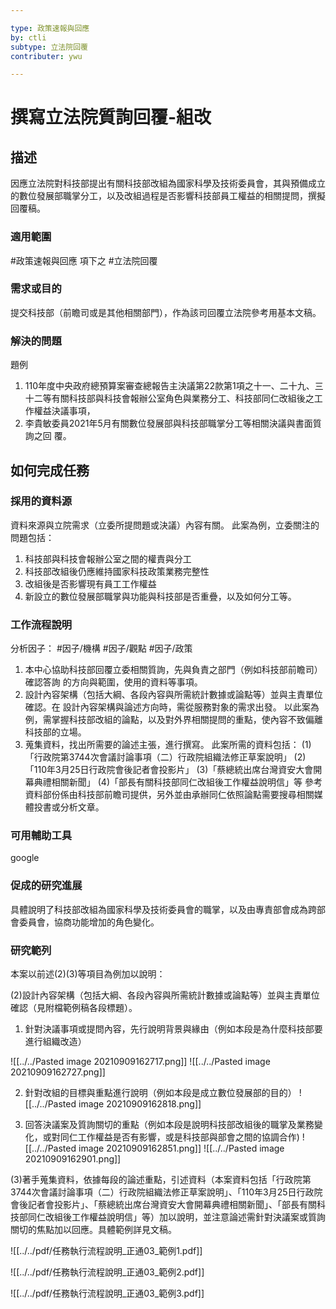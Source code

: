 ```yaml
---

type: 政策速報與回應
by: ctli
subtype: 立法院回覆
contributer: ywu

---
```


# 撰寫立法院質詢回覆-組改


## 描述
因應立法院對科技部提出有關科技部改組為國家科學及技術委員會，其與預備成立的數位發展部職掌分工，以及改組過程是否影響科技部員工權益的相關提問，撰擬回覆稿。

### 適用範圍
#政策速報與回應  項下之  #立法院回覆 

### 需求或目的
提交科技部（前瞻司或是其他相關部門），作為該司回覆立法院參考用基本文稿。

### 解決的問題
題例
1. 110年度中央政府總預算案審查總報告主決議第22款第1項之十一、二十九、三十二等有關科技部與科技會報辦公室角色與業務分工、科技部同仁改組後之工作權益決議事項，
2. 李貴敏委員2021年5月有關數位發展部與科技部職掌分工等相關決議與書面質詢之回    覆。

## 如何完成任務
### 採用的資料源
資料來源與立院需求（立委所提問題或決議）內容有關。
此案為例，立委關注的問題包括：
1. 科技部與科技會報辦公室之間的權責與分工
2. 科技部改組後仍應維持國家科技政策業務完整性
3. 改組後是否影響現有員工工作權益
4. 新設立的數位發展部職掌與功能與科技部是否重疊，以及如何分工等。

### 工作流程說明
分析因子： #因子/機構 #因子/觀點 #因子/政策  

1. 本中心協助科技部回覆立委相關質詢，先與負責之部門（例如科技部前瞻司）確認答詢    的方向與範圍，使用的資料等事項。
2. 設計內容架構（包括大綱、各段內容與所需統計數據或論點等）並與主責單位確認。在   設計內容架構與論述方向時，需從服務對象的需求出發。
      以此案為例，需掌握科技部改組的論點，以及對外界相關提問的重點，使內容不致偏離科技部的立場。
4. 蒐集資料，找出所需要的論述主張，進行撰寫。
      此案所需的資料包括：
	  (1) 「行政院第3744次會議討論事項（二）行政院組織法修正草案說明」
	  (2)「110年3月25日行政院會後記者會投影片」
	  (3)「蔡總統出席台灣資安大會開幕典禮相關新聞」
	  (4)「部長有關科技部同仁改組後工作權益說明信」等
	  參考資料部份係由科技部前瞻司提供，另外並由承辦同仁依照論點需要搜尋相關媒體投書或分析文章。

### 可用輔助工具
google

### 促成的研究進展
具體說明了科技部改組為國家科學及技術委員會的職掌，以及由專責部會成為跨部會委員會，協商功能增加的角色變化。

### 研究範列
本案以前述(2)(3)等項目為例加以說明：

(2)設計內容架構（包括大綱、各段內容與所需統計數據或論點等）並與主責單位確認（見附檔範例稿各段標題）。

1. 針對決議事項或提問內容，先行說明背景與緣由（例如本段是為什麼科技部要進行組織改造）

![[../../Pasted image 20210909162717.png]]
![[../../Pasted image 20210909162727.png]]

2. 針對改組的目標與重點進行說明（例如本段是成立數位發展部的目的）
![[../../Pasted image 20210909162818.png]]

3. 回答決議案及質詢關切的重點（例如本段是說明科技部改組後的職掌及業務變化，或對同仁工作權益是否有影響，或是科技部與部會之間的協調合作)
![[../../Pasted image 20210909162851.png]]
![[../../Pasted image 20210909162901.png]]

(3)著手蒐集資料，依據每段的論述重點，引述資料（本案資料包括「行政院第3744次會議討論事項（二）行政院組織法修正草案說明」、「110年3月25日行政院會後記者會投影片」、「蔡總統出席台灣資安大會開幕典禮相關新聞」、「部長有關科技部同仁改組後工作權益說明信」等）加以說明，並注意論述需針對決議案或質詢關切的焦點加以回應。具體範例詳見文稿。

![[../../pdf/任務執行流程說明_正通03_範例1.pdf]]

![[../../pdf/任務執行流程說明_正通03_範例2.pdf]]

![[../../pdf/任務執行流程說明_正通03_範例3.pdf]]
